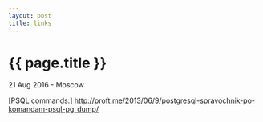 ```yaml
---
layout: post
title: links
---
```


{{ page.title }}
================

<p class="meta">21 Aug 2016 - Moscow</p> 

[PSQL commands:]
http://proft.me/2013/06/9/postgresql-spravochnik-po-komandam-psql-pg_dump/
